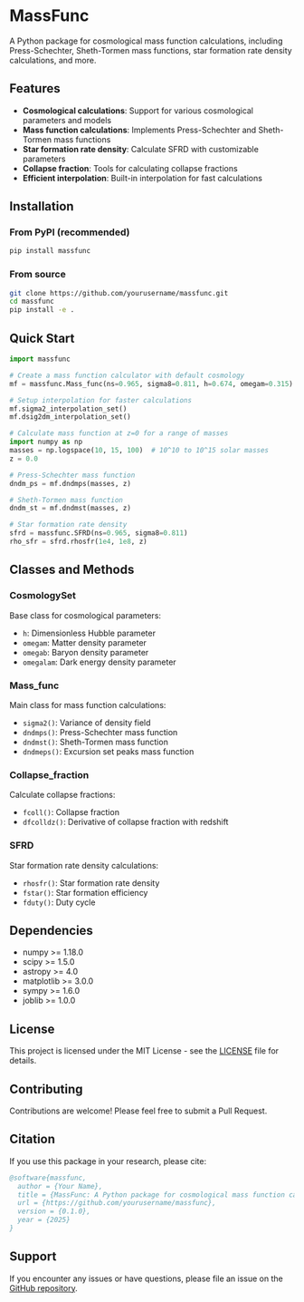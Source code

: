 # MassFunc

A Python package for cosmological mass function calculations, including Press-Schechter, Sheth-Tormen mass functions, star formation rate density calculations, and more.

## Features

- **Cosmological calculations**: Support for various cosmological parameters and models
- **Mass function calculations**: Implements Press-Schechter and Sheth-Tormen mass functions
- **Star formation rate density**: Calculate SFRD with customizable parameters
- **Collapse fraction**: Tools for calculating collapse fractions
- **Efficient interpolation**: Built-in interpolation for fast calculations

## Installation

### From PyPI (recommended)

```bash
pip install massfunc
```

### From source

```bash
git clone https://github.com/yourusername/massfunc.git
cd massfunc
pip install -e .
```

## Quick Start

```python
import massfunc

# Create a mass function calculator with default cosmology
mf = massfunc.Mass_func(ns=0.965, sigma8=0.811, h=0.674, omegam=0.315)

# Setup interpolation for faster calculations
mf.sigma2_interpolation_set()
mf.dsig2dm_interpolation_set()

# Calculate mass function at z=0 for a range of masses
import numpy as np
masses = np.logspace(10, 15, 100)  # 10^10 to 10^15 solar masses
z = 0.0

# Press-Schechter mass function
dndm_ps = mf.dndmps(masses, z)

# Sheth-Tormen mass function
dndm_st = mf.dndmst(masses, z)

# Star formation rate density
sfrd = massfunc.SFRD(ns=0.965, sigma8=0.811)
rho_sfr = sfrd.rhosfr(1e4, 1e8, z)
```

## Classes and Methods

### CosmologySet
Base class for cosmological parameters:
- `h`: Dimensionless Hubble parameter
- `omegam`: Matter density parameter
- `omegab`: Baryon density parameter
- `omegalam`: Dark energy density parameter

### Mass_func
Main class for mass function calculations:
- `sigma2()`: Variance of density field
- `dndmps()`: Press-Schechter mass function
- `dndmst()`: Sheth-Tormen mass function
- `dndmeps()`: Excursion set peaks mass function

### Collapse_fraction
Calculate collapse fractions:
- `fcoll()`: Collapse fraction
- `dfcolldz()`: Derivative of collapse fraction with redshift

### SFRD
Star formation rate density calculations:
- `rhosfr()`: Star formation rate density
- `fstar()`: Star formation efficiency
- `fduty()`: Duty cycle

## Dependencies

- numpy >= 1.18.0
- scipy >= 1.5.0
- astropy >= 4.0
- matplotlib >= 3.0.0
- sympy >= 1.6.0
- joblib >= 1.0.0

## License

This project is licensed under the MIT License - see the [LICENSE](LICENSE) file for details.

## Contributing

Contributions are welcome! Please feel free to submit a Pull Request.

## Citation

If you use this package in your research, please cite:

```bibtex
@software{massfunc,
  author = {Your Name},
  title = {MassFunc: A Python package for cosmological mass function calculations},
  url = {https://github.com/yourusername/massfunc},
  version = {0.1.0},
  year = {2025}
}
```

## Support

If you encounter any issues or have questions, please file an issue on the [GitHub repository](https://github.com/yourusername/massfunc/issues).
